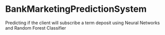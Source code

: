 # BankMarketingPredictionSystem
Predicting if the client will subscribe a  term deposit using Neural Networks and Random Forest Classifier
